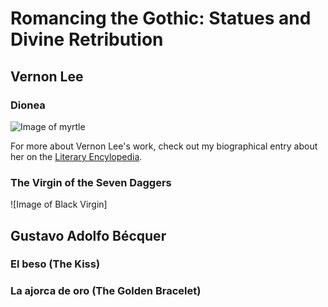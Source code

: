 # Romancing the Gothic: Statues and Divine Retribution
## Vernon Lee
### Dionea

![Image of myrtle](https://greekmythology.wikia.org/wiki/Myrtle_Tree?file=5db8fdba1ef8f21a8fa48c3d8d9a02dd.jpg)

For more about Vernon Lee's work, check out my biographical entry about her on the [Literary Encylopedia](https://www.literaryencyclopedia.com/php/speople.php?rec=true&UID=2677). 

### The Virgin of the Seven Daggers

![Image of Black Virgin]

## Gustavo Adolfo Bécquer
### El beso (The Kiss)

### La ajorca de oro (The Golden Bracelet)

